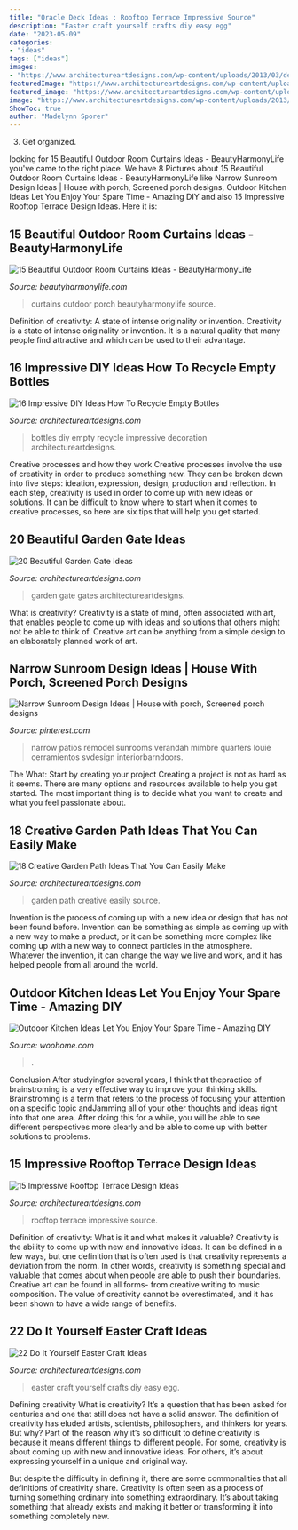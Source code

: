 ```yaml
---
title: "Oracle Deck Ideas : Rooftop Terrace Impressive Source"
description: "Easter craft yourself crafts diy easy egg"
date: "2023-05-09"
categories:
- "ideas"
tags: ["ideas"]
images:
- "https://www.architectureartdesigns.com/wp-content/uploads/2013/03/decoration-bottles-diy-ArchitectureArtDesigns-14.jpg"
featuredImage: "https://www.architectureartdesigns.com/wp-content/uploads/2013/03/Gates-ArchitectureArtDesigns-6.jpg"
featured_image: "https://www.architectureartdesigns.com/wp-content/uploads/2013/03/decoration-bottles-diy-ArchitectureArtDesigns-14.jpg"
image: "https://www.architectureartdesigns.com/wp-content/uploads/2013/03/Gates-ArchitectureArtDesigns-6.jpg"
ShowToc: true
author: "Madelynn Sporer"
---
```



3. Get organized.

	

		
looking for 15 Beautiful Outdoor Room Curtains Ideas - BeautyHarmonyLife you've came to the right place. We have 8 Pictures about 15 Beautiful Outdoor Room Curtains Ideas - BeautyHarmonyLife like Narrow Sunroom Design Ideas | House with porch, Screened porch designs, Outdoor Kitchen Ideas Let You Enjoy Your Spare Time - Amazing DIY and also 15 Impressive Rooftop Terrace Design Ideas. Here it is:
		
    
## 15 Beautiful Outdoor Room Curtains Ideas - BeautyHarmonyLife

<img loading=lazy src="https://beautyharmonylife.com/wp-content/uploads/2014/05/Porch-with-Curtains-6_wm1.jpg" onerror="this.onerror=null;this.src='https://tse1.mm.bing.net/th?id=OIP.Bz04R-8mB3cgscJhn5xb9AHaIk&amp;pid=15.1';" alt="15 Beautiful Outdoor Room Curtains Ideas - BeautyHarmonyLife">

_Source: beautyharmonylife.com_

>curtains outdoor porch beautyharmonylife source. 

	

Definition of creativity: A state of intense originality or invention.
Creativity is a state of intense originality or invention. It is a natural quality that many people find attractive and which can be used to their advantage.

    
## 16 Impressive DIY Ideas How To Recycle Empty Bottles

<img loading=lazy src="https://www.architectureartdesigns.com/wp-content/uploads/2013/03/decoration-bottles-diy-ArchitectureArtDesigns-14.jpg" onerror="this.onerror=null;this.src='https://tse1.mm.bing.net/th?id=OIP.pjZn0FNMfvY0taDydgX2CAHaJ6&amp;pid=15.1';" alt="16 Impressive DIY Ideas How To Recycle Empty Bottles">

_Source: architectureartdesigns.com_

>bottles diy empty recycle impressive decoration architectureartdesigns. 

	

Creative processes and how they work
Creative processes involve the use of creativity in order to produce something new. They can be broken down into five steps: ideation, expression, design, production and reflection. In each step, creativity is used in order to come up with new ideas or solutions. It can be difficult to know where to start when it comes to creative processes, so here are six tips that will help you get started.

    
## 20 Beautiful Garden Gate Ideas

<img loading=lazy src="https://www.architectureartdesigns.com/wp-content/uploads/2013/03/Gates-ArchitectureArtDesigns-6.jpg" onerror="this.onerror=null;this.src='https://tse3.mm.bing.net/th?id=OIP.SGeevEAtPGw3-zs_8P6foQAAAA&amp;pid=15.1';" alt="20 Beautiful Garden Gate Ideas">

_Source: architectureartdesigns.com_

>garden gate gates architectureartdesigns. 

	

What is creativity?
Creativity is a state of mind, often associated with art, that enables people to come up with ideas and solutions that others might not be able to think of. Creative art can be anything from a simple design to an elaborately planned work of art.

    
## Narrow Sunroom Design Ideas | House With Porch, Screened Porch Designs

<img loading=lazy src="https://i.pinimg.com/736x/74/59/19/7459198a566769ddcce74eb141c2cf40.jpg" onerror="this.onerror=null;this.src='https://tse1.mm.bing.net/th?id=OIP.6fStGqSoiOC8cZjeYbuR_gAAAA&amp;pid=15.1';" alt="Narrow Sunroom Design Ideas | House with porch, Screened porch designs">

_Source: pinterest.com_

>narrow patios remodel sunrooms verandah mimbre quarters louie cerramientos svdesign interiorbarndoors. 

	

The What: Start by creating your project
Creating a project is not as hard as it seems. There are many options and resources available to help you get started. The most important thing is to decide what you want to create and what you feel passionate about.

    
## 18 Creative Garden Path Ideas That You Can Easily Make

<img loading=lazy src="https://www.architectureartdesigns.com/wp-content/uploads/2016/05/17-21.jpg" onerror="this.onerror=null;this.src='https://tse2.mm.bing.net/th?id=OIP.xIexj31mzuZwMpTWH-UQRQHaLI&amp;pid=15.1';" alt="18 Creative Garden Path Ideas That You Can Easily Make">

_Source: architectureartdesigns.com_

>garden path creative easily source. 

	

Invention is the process of coming up with a new idea or design that has not been found before. Invention can be something as simple as coming up with a new way to make a product, or it can be something more complex like coming up with a new way to connect particles in the atmosphere. Whatever the invention, it can change the way we live and work, and it has helped people from all around the world.

    
## Outdoor Kitchen Ideas Let You Enjoy Your Spare Time - Amazing DIY

<img loading=lazy src="https://www.woohome.com/wp-content/uploads/2014/02/outdoor-kitchen-6.jpg" onerror="this.onerror=null;this.src='https://tse2.mm.bing.net/th?id=OIP.5bWRZkfEsjLAS-lvp_9fBgHaJe&amp;pid=15.1';" alt="Outdoor Kitchen Ideas Let You Enjoy Your Spare Time - Amazing DIY">

_Source: woohome.com_

>. 

	

Conclusion
After studyingfor several years, I think that thepractice of brainstroming is a very effective way to improve your thinking skills. Brainstroming is a term that refers to the process of focusing your attention on a specific topic andJamming all of your other thoughts and ideas right into that one area. After doing this for a while, you will be able to see different perspectives more clearly and be able to come up with better solutions to problems.

    
## 15 Impressive Rooftop Terrace Design Ideas

<img loading=lazy src="https://www.architectureartdesigns.com/wp-content/uploads/2015/02/1173-630x420.jpg" onerror="this.onerror=null;this.src='https://tse2.mm.bing.net/th?id=OIP.WfhyxMy596cc2-gn7CdrMQHaE8&amp;pid=15.1';" alt="15 Impressive Rooftop Terrace Design Ideas">

_Source: architectureartdesigns.com_

>rooftop terrace impressive source. 

	

Definition of creativity: What is it and what makes it valuable?
Creativity is the ability to come up with new and innovative ideas. It can be defined in a few ways, but one definition that is often used is that creativity represents a deviation from the norm. In other words, creativity is something special and valuable that comes about when people are able to push their boundaries. Creative art can be found in all forms- from creative writing to music composition. The value of creativity cannot be overestimated, and it has been shown to have a wide range of benefits.

    
## 22 Do It Yourself Easter Craft Ideas

<img loading=lazy src="https://www.architectureartdesigns.com/wp-content/uploads/2013/03/Easy-Easter-DIY-Crafts-Egg-art2.jpg" onerror="this.onerror=null;this.src='https://tse3.mm.bing.net/th?id=OIP.8aM54eX5vlaiPziypyHbZQHaK0&amp;pid=15.1';" alt="22 Do It Yourself Easter Craft Ideas">

_Source: architectureartdesigns.com_

>easter craft yourself crafts diy easy egg. 

	

Defining creativity
What is creativity? It’s a question that has been asked for centuries and one that still does not have a solid answer. The definition of creativity has eluded artists, scientists, philosophers, and thinkers for years. But why?
Part of the reason why it’s so difficult to define creativity is because it means different things to different people. For some, creativity is about coming up with new and innovative ideas. For others, it’s about expressing yourself in a unique and original way.

But despite the difficulty in defining it, there are some commonalities that all definitions of creativity share. Creativity is often seen as a process of turning something ordinary into something extraordinary. It’s about taking something that already exists and making it better or transforming it into something completely new.

